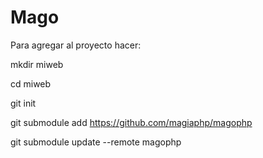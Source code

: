 # Mago


Para agregar al proyecto hacer:

mkdir miweb

cd miweb

git init

git submodule add https://github.com/magiaphp/magophp

git submodule update --remote magophp
